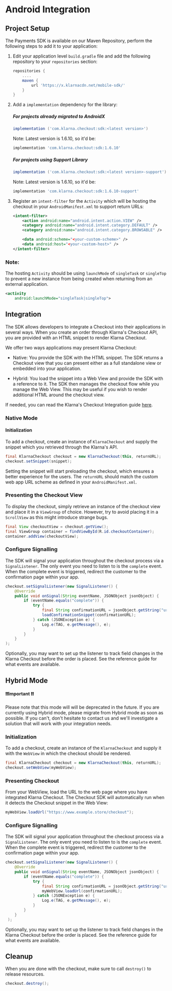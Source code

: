 # Android Integration

## Project Setup

The Payments SDK is available on our Maven Repository, perform the following steps to add it to your application:

1. Edit your application level `build.gradle` file and add the following repository to your `repositories` section:

    ```gradle
    repositories {
        ....
        maven {
            url 'https://x.klarnacdn.net/mobile-sdk/'
        }
    }
    ```

2. Add a `implementation` dependency for the library:

    ##### For projects already migrated to AndroidX
    ```gradle
    implementation ('com.klarna.checkout:sdk:<latest version>')
    ```
  
    Note: Latest version is 1.6.10, so it'd be:
    ```gradle
    implementation 'com.klarna.checkout:sdk:1.6.10'
    ```

    ##### For projects using Support Library
    
    ```gradle
    implementation ('com.klarna.checkout:sdk:<latest version>-support')
    ```
   
    Note: Latest version is 1.6.10, so it'd be:
    ```gradle
    implementation 'com.klarna.checkout:sdk:1.6.10-support'
    ```

3. Register an `intent-filter` for the `Activity` which will be hosting the checkout in your `AndroidManifest.xml` to support return URLs:

    ```xml
    <intent-filter>
        <action android:name="android.intent.action.VIEW" />
        <category android:name="android.intent.category.DEFAULT" />
        <category android:name="android.intent.category.BROWSABLE" />

        <data android:scheme="<your-custom-scheme>" />
        <data android:host="<your-custom-host>" />
    </intent-filter>
    ```


### Note:

The hosting `Activity` should be using `launchMode` of `singleTask` or `singleTop` to prevent a new instance from being created when returning from an external application.

```xml
<activity
    android:launchMode="singleTask|singleTop">
```

## Integration
The SDK allows developers to integrate a Checkout into their applications in several ways. When you create an order through Klarna's Checkout API, you are provided with an HTML snippet to render Klarna Checkout.

We offer two ways applications may present Klarna Checkout:

- Native: You provide the SDK with the HTML snippet. The SDK returns a Checkout view that you can present either as a full standalone view or embedded into your application.

- Hybrid: You load the snippet into a Web View and provide the SDK with a reference to it. The SDK then manages the checkout flow while you manage the Web View. This may be useful if you wish to render additional HTML around the checkout view. 

If needed, you can read the Klarna's Checkout Integration guide [here](https://developers.klarna.com/en/se/kco-v3/checkout/1-prepare-your-site-for-klarna-checkout).


### Native Mode

#### Initialization

To add a checkout, create an instance of `KlarnaCheckout` and supply the snippet which you retrieved through the Klarna's API.

```java
final KlarnaCheckout checkout = new KlarnaCheckout(this, returnURL);
checkout.setSnippet(snippet);
```

Setting the snippet will start preloading the checkout, which ensures a better experience for the users.
The `returnURL` should match the custom web app URL scheme as defined in your `AndroidManifest.xml`.

### Presenting the Checkout View

To display the checkout, simply retrieve an instance of the checkout view and place it in a `ViewGroup` of choice. However, try to avoid placing it in a `ScrollView` as this might introduce strange bugs.

```java
final View checkoutView = checkout.getView();
final ViewGroup container = findViewById(R.id.checkoutContainer);
container.addView(checkoutView);
```

### Configure Signalling

The SDK will signal your application throughout the checkout process via a `SignalListener`.
The only event you need to listen to is the `complete` event. When the complete event is triggered, redirect the customer to the confirmation page within your app.

```java
checkout.setSignalListener(new SignalListener() {  
    @Override  
    public void onSignal(String eventName, JSONObject jsonObject) {  
        if (eventName.equals("complete")) {  
            try {  
                final String confirmationURL = jsonObject.getString("uri");  
                loadConfirmationSnippet(confirmationURL);
            } catch (JSONException e) {  
                Log.e(TAG, e.getMessage(), e);  
            }  
        }  
    }  
);
```

Optionally, you may want to set up the listener to track field changes in the Klarna Checkout before the order is placed. See the reference guide for what events are available.

## Hybrid Mode

#### ❗️❗️Important ❗️❗️
Please note that this mode will will be deprecated in the future. If you are currently using Hybrid mode, please migrate from Hybrid mode as soon as possible. If you can't, don't hesitate to contact us and we'll investigate a solution that will work with your integration needs.

### Initialization

To add a checkout, create an instance of the `KlarnaCheckout` and supply it with the `WebView` in which the checkout should be rendered.

```java
final KlarnaCheckout checkout = new KlarnaCheckout(this, returnURL);
checkout.setWebView(myWebView);
```

### Presenting Checkout
From your WebView, load the URL to the web page where you have integrated Klarna Checkout. The Checkout SDK will automatically run when it detects the Checkout snippet in the Web View:

```java
myWebView.loadUrl("https://www.example.store/checkout");
```

### Configure Signalling

The SDK will signal your application throughout the checkout process via a `SignalListener`.
The only event you need to listen to is the `complete` event. When the complete event is triggered, redirect the customer to the confirmation page within your app.

```java
checkout.setSignalListener(new SignalListener() {  
    @Override  
    public void onSignal(String eventName, JSONObject jsonObject) {  
        if (eventName.equals("complete")) {  
            try {  
                final String confirmationURL = jsonObject.getString("uri");  
                myWebView.loadUrl(confirmationURL);
            } catch (JSONException e) {  
                Log.e(TAG, e.getMessage(), e);  
            }  
        }  
    }  
 );
```

Optionally, you may want to set up the listener to track field changes in the Klarna Checkout before the order is placed. See the reference guide for what events are available.

## Cleanup
When you are done with the checkout, make sure to call `destroy()` to release resources.
```java
checkout.destroy();
```
